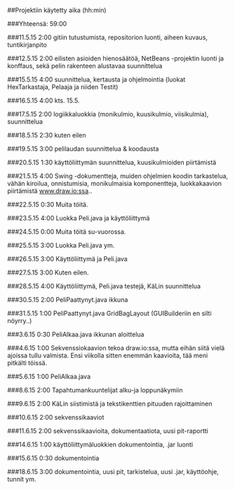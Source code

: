 ##Projektiin käytetty aika (hh:min)

###Yhteensä: 59:00

###11.5.15
 2:00 gitiin tutustumista, repositorion luonti, aiheen kuvaus, tuntikirjanpito

###12.5.15
 2:00 eilisten asioiden hienosäätöä, NetBeans -projektin luonti ja konffaus, sekä pelin rakenteen alustavaa suunnittelua

###15.5.15
 4:00 suunnittelua, kertausta ja ohjelmointia (luokat HexTarkastaja, Pelaaja ja niiden Testit)

###16.5.15
 4:00 kts. 15.5.

###17.5.15
 2:00 logiikkaluokkia (monikulmio, kuusikulmio, viisikulmia), suunnittelua

###18.5.15
 2:30 kuten eilen

###19.5.15
 3:00 pelilaudan suunnittelua & koodausta

###20.5.15
 1:30 käyttöliittymän suunnittelua, kuusikulmioiden piirtämistä

###21.5.15
 4:00 Swing -dokumentteja, muiden ohjelmien koodin tarkastelua, vähän kiroilua, onnistumisia, monikulmaisia komponentteja, luokkakaavion piirtämistä www.draw.io:ssa.. 

###22.5.15
 0:30 Muita töitä.

###23.5.15
 4:00 Luokka Peli.java ja käyttöliittymä

###24.5.15
 0:00 Muita töitä su-vuorossa.

###25.5.15
 3:00 Luokka Peli.java ym.

###26.5.15
 3:00 Käyttöliittymä ja Peli.java

###27.5.15
 3:00 Kuten eilen.

###28.5.15
 4:00 Käyttöliittymä, Peli.java testejä, KäLin suunnittelua 

###30.5.15
 2:00 PeliPaattynyt.java ikkuna

###31.5.15
 1:00 PeliPaattynyt.java GridBagLayout (GUIBuilderiin en silti nöyrry..)

###3.6.15
 0:30 PeliAlkaa.java ikkunan aloittelua

###4.6.15
 1:00 Sekvenssiokaavion tekoa draw.io:ssa, mutta eihän siitä vielä ajoissa tullu valmista. Ensi viikolla sitten enemmän kaavioita, tää meni pitkälti töissä. 

###5.6.15
 1:00 PeliAlkaa.java

###8.6.15
 2:00 Tapahtumankuuntelijat alku-ja loppunäkymiin

###9.6.15
 2:00 KäLin siistimistä ja tekstikenttien pituuden rajoittaminen

###10.6.15
 2:00 sekvenssikaaviot

###11.6.15
 2:00 sekvenssikaavioita, dokumentaatiota, uusi pit-raportti

###14.6.15
 1:00 käyttöliittymäluokkien dokumentointia, .jar luonti

###15.6.15
 0:30 dokumentointia

###18.6.15
 3:00 dokumentointia, uusi pit, tarkistelua, uusi .jar, käyttöohje, tunnit ym.

